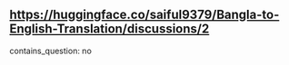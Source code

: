 ## https://huggingface.co/saiful9379/Bangla-to-English-Translation/discussions/2

contains_question: no